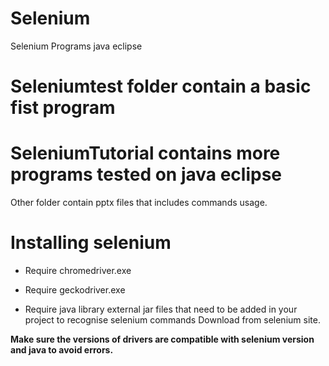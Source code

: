# Selenium
Selenium Programs java eclipse

# Seleniumtest folder contain a basic fist program
# SeleniumTutorial contains more programs tested on java eclipse

Other folder contain pptx files that includes commands usage.

# Installing selenium
- Require chromedriver.exe
- Require geckodriver.exe

- Require java library external jar files that need to be added in your project to recognise selenium commands
Download from selenium site.

**Make sure the versions of drivers are compatible with selenium version and java to avoid errors.**
